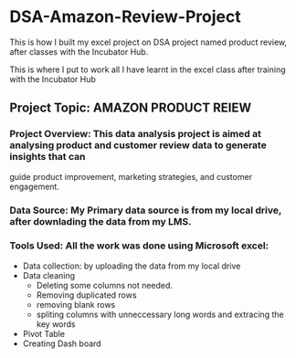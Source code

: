 # DSA-Amazon-Review-Project
This is how I built my excel project on DSA project named product review, after classes with the Incubator Hub.

This is where I put to work all I have learnt in the excel class after training with the Incubator Hub

## Project Topic: AMAZON PRODUCT REIEW

### Project Overview: This data analysis project is aimed at analysing product and customer review data to generate insights that can
guide product improvement, marketing strategies, and customer engagement.

### Data Source: My Primary data source is from my local drive, after downlading the data from my LMS.

### Tools Used: All the work was done using Microsoft excel:
 - Data collection: by uploading the data from my local drive
 - Data cleaning
   - Deleting some columns not needed.
   - Removing duplicated rows
   - removing blank rows
   - spliting columns with unneccessary long words and extracing the key words
 - Pivot Table
 - Creating Dash board
